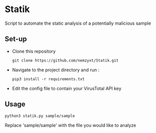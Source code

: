 # Statik

Script to automate the static analysis of a potentially malicious sample

## Set-up

- Clone this repository

  ```
  git clone https://github.com/nemzyxt/Statik.git
  ```
  
- Navigate to the project directory and run :

  ```
  pip3 install -r requirements.txt
  ```

- Edit the config file to contain your VirusTotal API key

## Usage

```
python3 statik.py sample/sample
```

Replace 'sample/sample' with the file you would like to analyze
